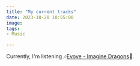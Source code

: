 ```yaml
---
title: "My current tracks"
date: 2023-10-20 10:55:00
image: 
tags:
- Music

---
```


Currently, I'm listening 🎶[Evove - Imagine Dragons](https://open.spotify.com/track/31VOknKjFrEX47bZXzqcoF?si=453654041f0b4008)🎵.